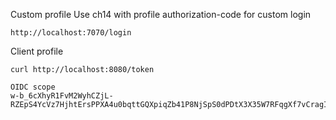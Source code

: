 
Custom profile
Use ch14 with profile authorization-code for custom login
```
http://localhost:7070/login
```


Client profile

```
curl http://localhost:8080/token

OIDC scope
w-b_6cXhyR1FvM2WyhCZjL-RZEpS4YcVz7HjhtErsPPXA4u0bqttGQXpiqZb41P8NjSpS0dPDtX3X35W7RFqgXf7vCragI0hP_ydkAzoBPPah1TkLfDDc6hovk8lfuOb
```